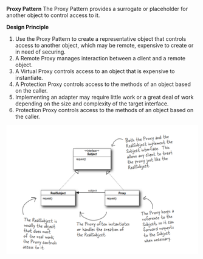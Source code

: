 **Proxy Pattern**
The Proxy Pattern provides a surrogate or placeholder for another object to control access to it.

**Design Principle**

1. Use the Proxy Pattern to create a representative object that controls access to another object,    which may be remote, expensive to create or in need of securing.
2. A Remote Proxy manages interaction between a client and a remote object.
3. A Virtual Proxy controls access to an object that is expensive to instantiate.
4. A Protection Proxy controls access to the methods of an object based on the caller.
5. Implementing an adapter may require little work or a great deal of work depending on the size 
and complexity of the target interface.
6. Protection Proxy controls access to the methods of an object based on the caller.

![Proxy pattern](./../assets/caching.png)



